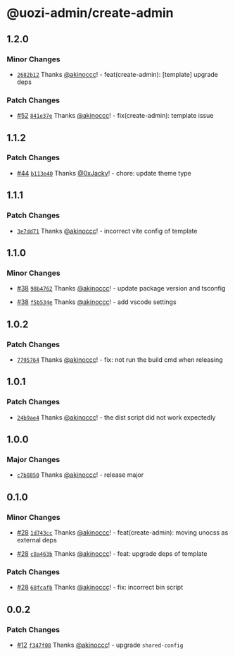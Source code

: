 # @uozi-admin/create-admin

## 1.2.0

### Minor Changes

- [`2682b12`](https://github.com/uozi-tech/admin-kit/commit/2682b1215b7b03a50482bd5ab4c686c986edea87) Thanks [@akinoccc](https://github.com/akinoccc)! - feat(create-admin): [template] upgrade deps

### Patch Changes

- [#52](https://github.com/uozi-tech/admin-kit/pull/52) [`841e37e`](https://github.com/uozi-tech/admin-kit/commit/841e37e16c83b828f40114222b02e896792230ec) Thanks [@akinoccc](https://github.com/akinoccc)! - fix(create-admin): template issue

## 1.1.2

### Patch Changes

- [#44](https://github.com/uozi-tech/admin-kit/pull/44) [`b113e40`](https://github.com/uozi-tech/admin-kit/commit/b113e407967f668273e485f4e63cec03ecdbb5b1) Thanks [@0xJacky](https://github.com/0xJacky)! - chore: update theme type

## 1.1.1

### Patch Changes

- [`3e7dd71`](https://github.com/uozi-tech/admin-kit/commit/3e7dd71768c5633eee54b1453eb63f6b74c601e9) Thanks [@akinoccc](https://github.com/akinoccc)! - incorrect vite config of template

## 1.1.0

### Minor Changes

- [#38](https://github.com/uozi-tech/admin-kit/pull/38) [`98b4762`](https://github.com/uozi-tech/admin-kit/commit/98b4762118aaea460627729be5e8842996f8137d) Thanks [@akinoccc](https://github.com/akinoccc)! - update package version and tsconfig

- [#38](https://github.com/uozi-tech/admin-kit/pull/38) [`f5b534e`](https://github.com/uozi-tech/admin-kit/commit/f5b534e692b0d716015a1ae01d185f2c4beae742) Thanks [@akinoccc](https://github.com/akinoccc)! - add vscode settings

## 1.0.2

### Patch Changes

- [`7795764`](https://github.com/uozi-tech/admin-kit/commit/7795764fc61b5f116d768cec3ab6e9e55f68a644) Thanks [@akinoccc](https://github.com/akinoccc)! - fix: not run the build cmd when releasing

## 1.0.1

### Patch Changes

- [`24b9ae4`](https://github.com/uozi-tech/admin-kit/commit/24b9ae41388af399cd83325eb2582cd229cf3dc7) Thanks [@akinoccc](https://github.com/akinoccc)! - the dist script did not work expectedly

## 1.0.0

### Major Changes

- [`c7b8850`](https://github.com/uozi-tech/admin-kit/commit/c7b8850cab55702b5a760211ab6460b7fb7562e5) Thanks [@akinoccc](https://github.com/akinoccc)! - release major

## 0.1.0

### Minor Changes

- [#28](https://github.com/uozi-tech/admin-kit/pull/28) [`1d743cc`](https://github.com/uozi-tech/admin-kit/commit/1d743ccfc8fc03d86373b38bd630e80a3a7c58d8) Thanks [@akinoccc](https://github.com/akinoccc)! - feat(create-admin): moving unocss as external deps

- [#28](https://github.com/uozi-tech/admin-kit/pull/28) [`c8a463b`](https://github.com/uozi-tech/admin-kit/commit/c8a463b714ca70e1b880dfb5174a677a04635a04) Thanks [@akinoccc](https://github.com/akinoccc)! - feat: upgrade deps of template

### Patch Changes

- [#28](https://github.com/uozi-tech/admin-kit/pull/28) [`68fcafb`](https://github.com/uozi-tech/admin-kit/commit/68fcafb05db23563ba7b96fda85be0ea49e38936) Thanks [@akinoccc](https://github.com/akinoccc)! - fix: incorrect bin script

## 0.0.2

### Patch Changes

- [#12](https://github.com/uozi-tech/admin-kit/pull/12) [`f347f08`](https://github.com/uozi-tech/admin-kit/commit/f347f083625f2c0ade7551b5d0bbfbf2f0f959c1) Thanks [@akinoccc](https://github.com/akinoccc)! - upgrade `shared-config`

